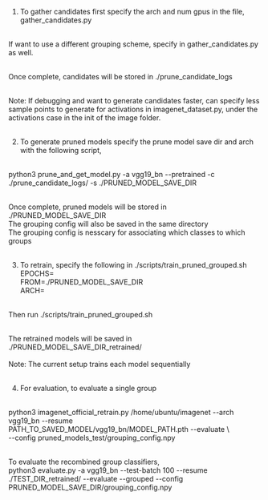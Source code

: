 1) To gather candidates first specify the arch and num gpus in the file, <br>
     gather_candidates.py <br> <br>

If want to use a different grouping scheme, specify in gather_candidates.py as well.  <br> <br>

Once complete, candidates will be stored in ./prune_candidate_logs <br> <br>

Note: If debugging and want to generate candidates faster, can specify less sample points to generate for activations in imagenet_dataset.py, under the activations case in the init of the image folder. <br> <br>

2) To generate pruned models specify the prune model save dir and arch with the following script, <br> <br>

python3 prune_and_get_model.py -a vgg19_bn --pretrained -c ./prune_candidate_logs/ -s ./PRUNED_MODEL_SAVE_DIR <br> <br>

Once complete, pruned models will be stored in ./PRUNED_MODEL_SAVE_DIR <br>
The grouping config will also be saved in the same directory<br> 
The grouping config is nesscary for associating which classes to which groups <br> <br>

3) To retrain, specify the following in ./scripts/train_pruned_grouped.sh <br>
EPOCHS=  <br>
FROM=./PRUNED_MODEL_SAVE_DIR <br> 
ARCH= <br> <br>

Then run ./scripts/train_pruned_grouped.sh   <br> <br>

The retrained models will be saved in ./PRUNED_MODEL_SAVE_DIR_retrained/ <br> <br>
Note: The current setup trains each model sequentially <br> <br>

4) For evaluation, to evaluate a single group <br> <br>

 python3 imagenet_official_retrain.py /home/ubuntu/imagenet --arch vgg19_bn --resume <br>  PATH_TO_SAVED_MODEL/vgg19_bn/MODEL_PATH.pth --evaluate \ <br>
             --config pruned_models_test/grouping_config.npy  <br> <br>

To evaluate the recombined group classifiers, <br>
python3 evaluate.py -a vgg19_bn --test-batch 100  --resume ./TEST_DIR_retrained/ --evaluate --grouped --config <br>  PRUNED_MODEL_SAVE_DIR/grouping_config.npy  <br>

